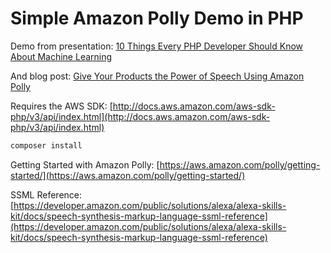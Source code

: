 # Simple Amazon Polly Demo in PHP


Demo from presentation: [10 Things Every PHP Developer Should Know About Machine Learning](https://drive.google.com/open?id=1a0zjHTTU0vShNmUdbNn8PSFXhBnIpYWs6GK_f8kXgTg)

And blog post: [Give Your Products the Power of Speech Using Amazon Polly](https://gigaom.com/2017/04/24/give-your-products-the-power-of-speech-using-amazon-polly/)


Requires the AWS SDK: [http://docs.aws.amazon.com/aws-sdk-php/v3/api/index.html](http://docs.aws.amazon.com/aws-sdk-php/v3/api/index.html)
```sh
composer install
```

Getting Started with Amazon Polly: [https://aws.amazon.com/polly/getting-started/](https://aws.amazon.com/polly/getting-started/)


SSML Reference: [https://developer.amazon.com/public/solutions/alexa/alexa-skills-kit/docs/speech-synthesis-markup-language-ssml-reference](https://developer.amazon.com/public/solutions/alexa/alexa-skills-kit/docs/speech-synthesis-markup-language-ssml-reference)
